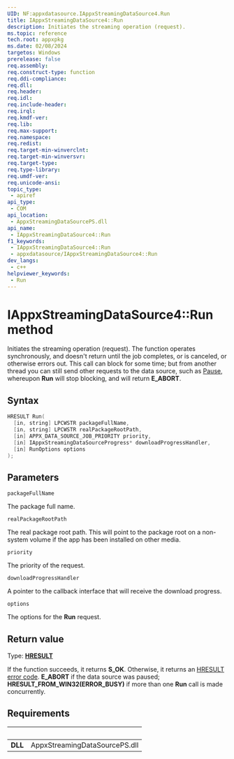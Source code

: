 ```yaml
---
UID: NF:appxdatasource.IAppxStreamingDataSource4.Run
title: IAppxStreamingDataSource4::Run
description: Initiates the streaming operation (request).
ms.topic: reference
tech.root: appxpkg
ms.date: 02/08/2024
targetos: Windows
prerelease: false
req.assembly: 
req.construct-type: function
req.ddi-compliance: 
req.dll: 
req.header: 
req.idl: 
req.include-header: 
req.irql: 
req.kmdf-ver: 
req.lib: 
req.max-support: 
req.namespace: 
req.redist: 
req.target-min-winverclnt: 
req.target-min-winversvr: 
req.target-type: 
req.type-library: 
req.umdf-ver: 
req.unicode-ansi: 
topic_type:
 - apiref
api_type:
 - COM
api_location:
 - AppxStreamingDataSourcePS.dll
api_name:
 - IAppxStreamingDataSource4::Run
f1_keywords:
 - IAppxStreamingDataSource4::Run
 - appxdatasource/IAppxStreamingDataSource4::Run
dev_langs:
 - c++
helpviewer_keywords:
 - Run
---
```


# IAppxStreamingDataSource4::Run method

Initiates the streaming operation (request). The function operates synchronously, and doesn't return until the job completes, or is canceled, or otherwise errors out. This call can block for some time; but from another thread you can still send other requests to the data source, such as [Pause](./nf-appxdatasource-iappxstreamingdatasource4-pause.md), whereupon **Run** will stop blocking, and will return **E_ABORT**.

## Syntax

```cpp
HRESULT Run(
  [in, string] LPCWSTR packageFullName,
  [in, string] LPCWSTR realPackageRootPath,
  [in] APPX_DATA_SOURCE_JOB_PRIORITY priority,
  [in] IAppxStreamingDataSourceProgress* downloadProgressHandler,
  [in] RunOptions options
);
```

## Parameters

`packageFullName`

The package full name.

`realPackageRootPath`

The real package root path. This will point to the package root on a non-system volume if the app has been installed on other media.

`priority`

The priority of the request.

`downloadProgressHandler`

A pointer to the callback interface that will receive the download progress.

`options`

The options for the **Run** request.

## Return value

Type: **[HRESULT](/windows/win32/com/structure-of-com-error-codes)**

If the function succeeds, it returns **S_OK**. Otherwise, it returns an [HRESULT](/windows/win32/com/structure-of-com-error-codes) [error code](/windows/desktop/com/com-error-codes-10). **E_ABORT** if the data source was paused; **HRESULT_FROM_WIN32(ERROR_BUSY)** if more than one **Run** call is made concurrently.

## Requirements

| &nbsp; | &nbsp; |
| ---- |:---- |
| **DLL** | AppxStreamingDataSourcePS.dll |

